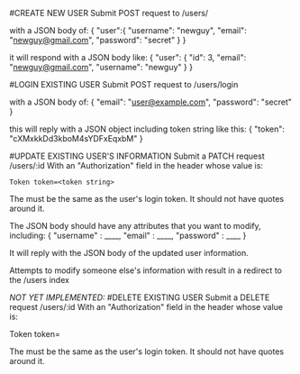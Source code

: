 
#CREATE NEW USER
Submit POST request to
/users/

with a JSON body of:
  {
  "user":{
    "username": "newguy",
    "email": "newguy@gmail.com",
    "password": "secret"
    }
  }

it will respond with a JSON body like:
  {
      "user": {
          "id": 3,
          "email": "newguy@gmail.com",
          "username": "newguy"
      }
  }

#LOGIN EXISTING USER
Submit POST request to
/users/login

with a JSON body of:
  {
  	"email": "user@example.com",
  	"password": "secret"
  }

this will reply with a JSON object including token string like this:
  {
      "token": "cXMxkkDd3kboM4sYDFxEqxbM"
  }

#UPDATE EXISTING USER'S INFORMATION
  Submit a PATCH request
  /users/:id
  With an "Authorization" field in the header whose value is:

    Token token=<token string>

  The <token string> must be the same as the user's login token.
  It should not have quotes around it.

  The JSON body should have any attributes that you want to modify, including:
    {
      "username" :   ____,
      "email" :   ____,
      "password" :   ____
    }

  It will reply with the JSON body of the updated user information.

  Attempts to modify someone else's information with result in a redirect to
  the /users index

*NOT YET IMPLEMENTED:*
#DELETE EXISTING USER
Submit a DELETE request
/users/:id
With an "Authorization" field in the header whose value is:

  Token token=<token string>

The <token string> must be the same as the user's login token.
It should not have quotes around it.
